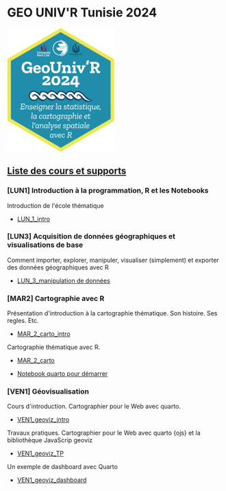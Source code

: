 # GEO UNIV'R Tunisie 2024

<img src = "logo.png" width = "250px"/>

## <ins>Liste des cours et supports</ins>


### [LUN1] Introduction à la programmation, R et les Notebooks 

Introduction de l'école thématique

- <a href = "https://geounivr.github.io/LUN1_intro/#/title-slide" target = "_BLANK">LUN_1_intro</a>


### [LUN3] Acquisition de données géographiques et visualisations de base 

Comment importer, explorer, manipuler, visualiser (simplement) et exporter des données géographiques avec R

- <a href = "hhttps://geounivr.github.io/LUN3_Manipulation_donnees/" target = "_BLANK">LUN_3_manipulation de données</a>


### [MAR2] Cartographie avec R

Présentation d'introduction à la cartographie thématique. Son histoire. Ses regles. Etc.

- <a href = "https://neocarto.github.io/geounivr2024/MAR_2_carto_intro/docs/index.html" target = "_BLANK">MAR_2_carto_intro</a>

Cartographie thématique avec R.

- <a href = "https://neocarto.github.io/geounivr2024/MAR_2_carto/index.html" target = "_BLANK">MAR_2_carto</a>

- <a href = "https://github.com/neocarto/geounivr2024/raw/main/carto.zip" target = "_BLANK">Notebook quarto pour démarrer</a>

### [VEN1] Géovisualisation

Cours d'introduction. Cartographier pour le Web avec quarto.

- <a href = "https://neocarto.github.io/geounivr2024/VEN1_geoviz_intro/docs/index.html" target = "_BLANK">VEN1_geoviz_intro</a>

Travaux pratiques. Cartographier pour le Web avec quarto {ojs} et la bibliothèque JavaScrip geoviz

- <a href = "https://neocarto.github.io/geounivr2024/VEN1_geoviz_TP/docs/index.html" target = "_BLANK">VEN1_geoviz_TP</a>

Un exemple de dashboard avec Quarto

- <a href = "https://neocarto.github.io/geounivr2024/VEN1_geoviz_dashboard/index.html" target = "_BLANK">VEN1_geoviz_dashboard</a>


